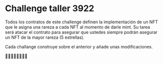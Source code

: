 # Challenge taller 3922


Todos los contratos de este challenge definen la implementación de un NFT que le asigna una rareza a cada NFT al momento de darle mint. Su tarea será atacar el contrato para asegurar que ustedes siempre podrán asegurar un NFT de la mayor rareza (5 estrellas). 

Cada challange construye sobre el anterior y añade unas modificaciones. 

🚀🚀🚀🚀🚀🚀🚀🚀
